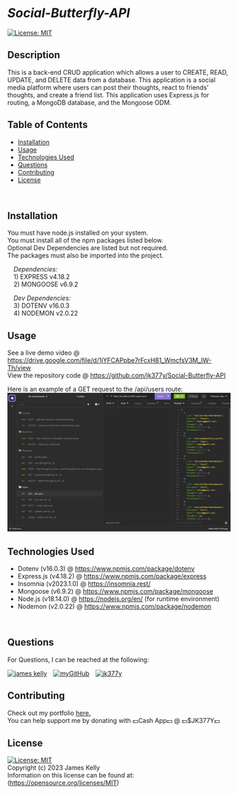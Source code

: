 # ***Social-Butterfly-API***
[![License: MIT](https://img.shields.io/badge/License-MIT-blue.svg)](https://opensource.org/licenses/MIT)
<br>

## Description
This is a back-end CRUD application which allows a user to CREATE, READ, UPDATE, and DELETE data from a database. This application is a social media platform where users can post their thoughts, react to friends’ thoughts, and create a friend list. This application uses Express.js for routing, a MongoDB database, and the Mongoose ODM.
<br>

## Table of Contents
- [Installation](#installation)
- [Usage](#usage)
- [Technologies Used](#technologies-used)
- [Questions](#questions)
- [Contributing](#contributing)
- [License](#license)
<br>

## Installation
You must have node.js installed on your system.
<br>
You must install all of the npm packages listed below.
<br>
Optional Dev Dependencies are listed but not required.
<br>
The packages must also be imported into the project.
<br>

&emsp;*Dependencies:*
    <br>&emsp;1) EXPRESS v4.18.2
    <br>&emsp;2) MONGOOSE v6.9.2

&emsp;*Dev Dependencies:*
    <br>&emsp;3) DOTENV v16.0.3
    <br>&emsp;4) NODEMON v2.0.22
<br>

## Usage
See a live demo video @ https://drive.google.com/file/d/1jYFCAPpbe7rFcxH81_WmcfsV3M_IW-Th/view
<br>
View the repository code @ https://github.com/jk377y/Social-Butterfly-API
<br>

Here is an example of a GET request to the /api/users route:
<br>
<img src="./public/images/getAllUsers.JPG" alt="getAllUsers screenshot" width=800px>
<br>

## Technologies Used
- Dotenv (v16.0.3) @ https://www.npmjs.com/package/dotenv
- Express.js (v4.18.2) @ https://www.npmjs.com/package/express
- Insomnia (v2023.1.0) @ https://insomnia.rest/
- Mongoose (v6.9.2) @ https://www.npmjs.com/package/mongoose
- Node.js (v18.14.0) @ https://nodejs.org/en/ (for runtime environment)
- Nodemon (v2.0.22) @ https://www.npmjs.com/package/nodemon
<br>

## Questions
For Questions, I can be reached at the following:
<br>

<a href="https://www.linkedin.com/in/james-kelly-b93a94150/" target="_blank"><img src="https://img.icons8.com/fluency/64/null/linkedin.png" alt="james kelly" height="64" width="64" /></a>&emsp;<a href="https://github.com/jk377y" target="_blank"><img src="https://img.icons8.com/plasticine/64/null/github.png" alt="myGitHub" height="64" width="64" /></a>&emsp;<a href="mailto:jk377y@gmail.com" target="_blank"><img src="https://img.icons8.com/fluency/64/null/apple-mail.png" alt="jk377y" height="64" width="64" /></a>

## Contributing
Check out my portfolio <a href="https://jk377y.github.io/Personal-portfolio/" target="_blank">here.</a>
<br>
You can help support me by donating with 💵Cash App💵 @ 💵$JK377Y💵
<br>

## License
[![License: MIT](https://img.shields.io/badge/License-MIT-blue.svg)](https://opensource.org/licenses/MIT)
<br>Copyright (c) 2023 James Kelly
<br>Information on this license can be found at: (https://opensource.org/licenses/MIT)